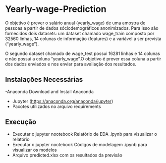 # Yearly-wage-Prediction

O objetivo é prever o salário anual (yearly_wage) de uma amostra de pessoas a partir de dados sóciodemográficos anonimizados.  Para isso são fornecidos dois datasets: um dataset chamado wage_train composto por 32560 linhas, 14 colunas de informação (features) e a variável a ser prevista (“yearly_wage”). 

O segundo dataset chamado de wage_test possui 16281 linhas e 14 colunas e não possui a coluna “yearly_wage”.O objetivo é prever essa coluna a partir dos dados enviados e nos enviar para avaliação dos resultados.

## Instalações Necessárias

-Anaconda Download and Install Anaconda
- Jupyter (https://anaconda.org/anaconda/jupyter)
- Pacotes utilizados no arquivo requirements

## Execução

- Executar o jupyter nootebook Relatório de EDA .ipynb para visualizar o relatório
- Executar o jupyter nootebook Códigos de modelagem .ipynb para visualizar os modelos 
- Arquivo predicted.xlsx com os resultados da previsão 
